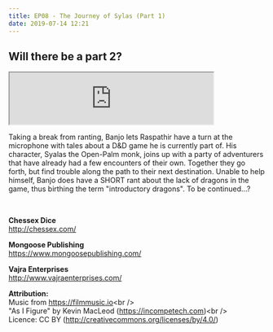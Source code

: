 ```yaml
---
title: EP08 - The Journey of Sylas (Part 1)
date: 2019-07-14 12:21
---
```


## Will there be a part 2?
<iframe src="https://anchor.fm/letthediceroll/embed/episodes/EP08---The-Journey-of-Sylas-Part-1-e4jvqi" height="102px" width="400px" frameborder="1" scrolling="no"></iframe>
<br />

Taking a break from ranting, Banjo lets Raspathir have a turn at the microphone with tales about a D&D game he is currently part of.  His character, Syalas the Open-Palm monk, joins up with a party of adventurers that have already had a few encounters of their own.  Together they go forth, but find trouble along the path to their next destination.  Unable to help himself, Banjo does have a SHORT rant about the lack of dragons in the game, thus birthing the term "introductory dragons".  To be continued...?

<br />
<p><strong>Chessex Dice</strong><br>
<a href="http://chessex.com/">http://chessex.com/</a></p>
<p><strong>Mongoose Publishing</strong><br>
<a href="https://www.mongoosepublishing.com/">https://www.mongoosepublishing.com/</a></p>
<p><strong>Vajra Enterprises<br>
</strong><a href="http://www.vajraenterprises.com/">http://www.vajraenterprises.com/</a><br>
</p>
<p><strong>Attribution:<br>
</strong>Music from <a href="https://filmmusic.io">https://filmmusic.io</a>&lt;br /&gt;<br>
"As I Figure" by Kevin MacLeod (<a href="https://incompetech.com">https://incompetech.com</a>)&lt;br /&gt;<br>
Licence: CC BY (<a href="http://creativecommons.org/licenses/by/4.0/">http://creativecommons.org/licenses/by/4.0/</a>)</p>
<p><br></p>
